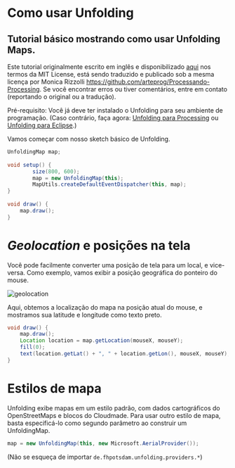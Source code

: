 # Como usar Unfolding

## Tutorial básico mostrando como usar Unfolding Maps.

Este tutorial originalmente escrito em inglês e disponibilizado [aqui](http://unfoldingmaps.org/tutorials/basic-how-to-use-unfolding) nos termos da MIT License, está sendo traduzido e publicado sob a mesma licença por Monica Rizzolli https://github.com/arteprog/Processando-Processing. Se você encontrar erros ou tiver comentários, entre em contato (reportando o original ou a tradução).

Pré-requisito: Você já deve ter instalado o Unfolding para seu ambiente de programação. (Caso contrário, faça agora: [Unfolding para Processing](http://unfoldingmaps.org/tutorials/getting-started-in-processing.html) ou [Unfolding para Eclipse](http://unfoldingmaps.org/tutorials/getting-started-in-eclipse.html).)

Vamos começar com nosso sketch básico de Unfolding.

```java
UnfoldingMap map;
 
void setup() {
        size(800, 600);
        map = new UnfoldingMap(this);
        MapUtils.createDefaultEventDispatcher(this, map);
}
 
void draw() {
    map.draw();
}
```

# *Geolocation* e posições na tela

Você pode facilmente converter uma posição de tela para um local, e vice-versa. Como exemplo, vamos exibir a posição geográfica do ponteiro do mouse.

![geolocation](https://github.com/arteprog/Processando-Processing/blob/master/tutoriais-PT/Unfolding-Maps/assets/imagens/mouse-geolocation.png?raw=true)

Aqui, obtemos a localização do mapa na posição atual do mouse, e mostramos sua latitude e longitude como texto preto.

```java
void draw() {
    map.draw();
    Location location = map.getLocation(mouseX, mouseY);
    fill(0);
    text(location.getLat() + ", " + location.getLon(), mouseX, mouseY);
}
```

# Estilos de mapa

Unfolding exibe mapas em um estilo padrão, com dados cartográficos do OpenStreetMaps e blocos do Cloudmade. Para usar outro estilo de mapa, basta especificá-lo como segundo parâmetro ao construir um UnfoldingMap.

```java
map = new UnfoldingMap(this, new Microsoft.AerialProvider());
```

(Não se esqueça de importar ``` de.fhpotsdam.unfolding.providers.* ```)

